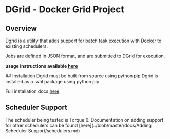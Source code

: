 # DGrid - Docker Grid Project

## Overview
Dgrid is a utility that adds support for batch task execution with Docker to existing schedulers.

Jobs are defined in JSON format, and are submitted to DGrid for execution.

__usage instructions available [here](../blob/master/docs/Usage/usage.md)__


## Installation
Dgrid must be built from source using python pip
Dgrid is installed as a .whl package using python pip

Full installation docs [here](../blob/master/docs/Installation/installation.md)


## Scheduler Support
The scheduler being tested is Torque 6.
Documentation on adding support for other schedulers can be found [here](../blob/master/docs/Adding Scheduler Support/schedulers.md)
